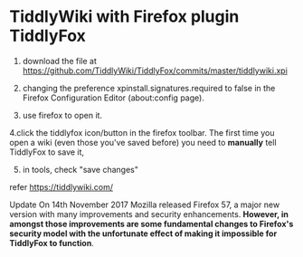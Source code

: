 # TiddlyWiki with Firefox plugin TiddlyFox

1. download the file at https://github.com/TiddlyWiki/TiddlyFox/commits/master/tiddlywiki.xpi

2. changing the preference xpinstall.signatures.required to false in the Firefox Configuration Editor (about:config page).

3. use firefox to open it.

4.click the tiddlyfox icon/button in the firefox toolbar. The first time you open a wiki (even those you've saved before) you need to **manually** tell TiddlyFox to save it,

5. in tools, check "save changes"

refer https://tiddlywiki.com/

Update 
On 14th November 2017 Mozilla released Firefox 57, a major new version with many improvements and security enhancements. **However, in amongst those improvements are some fundamental changes to Firefox's security model with the unfortunate effect of making it impossible for TiddlyFox to function**.

